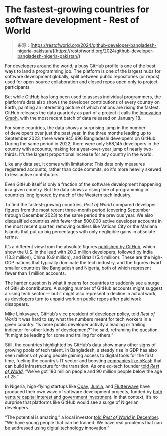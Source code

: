 <!--yml
category: 未分类
date: 2024-05-27 14:37:05
-->

# The fastest-growing countries for software development - Rest of World

> 来源：[https://restofworld.org/2024/github-developer-bangladesh-nigeria-pakistan/](https://restofworld.org/2024/github-developer-bangladesh-nigeria-pakistan/)

For developers around the world, a busy GitHub profile is one of the best ways to land a programming job. The platform is one of the largest hubs for software development globally, split between public repositories (or repos) used for open-source collaboration and closed repos open only to project participants.

But while GitHub has long been used to assess individual programmers, the platform’s data also shows the developer contributions of every country on Earth, painting an interesting picture of which nations are rising the fastest. GitHub releases the data quarterly as part of a project it calls the [Innovation Graph](https://innovationgraph.github.com/), with the most recent batch of data released on January 18. 

For some countries, the data shows a surprising jump in the number of developers over just the past year. In the three months leading up to September 2023, there were 945,696 Bangladeshi developers on GitHub. During the same period in 2022, there were only 568,145 developers in the country with accounts, making for a year-over-year jump of nearly two-thirds. It’s the largest proportional increase for any country in the world.

Like any data set, it comes with limitations: This data only measures registered accounts, rather than code commits, so it's more heavily skewed to less active contributors.

Even GitHub itself is only a fraction of the software development happening in a given country. But the data shows a rising tide of programming in countries long ignored by much of the Western tech industry.

To find the fastest-growing countries, *Rest of World* compared developer figures from the most recent three-month period (covering September through December 2023) to the same period the previous year. We also disqualified countries with fewer than 500,000 active developer accounts in the most recent quarter, removing outliers like Vatican City or the Mariana Islands that put up big percentages with only negligible gains in absolute terms.

It’s a different view from the absolute figures [published by GitHub](https://innovationgraph.github.com/global-metrics/developers), which show the U.S. in the lead with 20.2 million developers, followed by India (13.3 million), China (6.9 million), and Brazil (5.4 million). These are the high-GDP nations that typically dominate the tech industry, and the figures dwarf smaller countries like Bangladesh and Nigeria, both of which represent fewer than 1 million accounts.

The harder question is what it means for countries to suddenly see a surge of GitHub contributors. A surging number of GitHub accounts might suggest a rising tech sector — but it might also represent a decline in actual work, as developers turn to unpaid work on public repos after paid work disappears.

Mike Linksvayer, GitHub’s vice president of developer policy, told *Rest of World* it was hard to say what the numbers meant for tech workers in a given country. “Is more public developer activity a leading or trailing indicator for other kinds of development?” he said, reframing the question. “It might be leading for some and trailing for others.”

Still, the countries highlighted by GitHub’s data show many other signs of growing pools of tech talent. In Bangladesh, a steady rise in GDP has also seen millions of young people gaining access to digital tools for the first time, fueling the country’s IT sector and boosting [companies like bKash](https://restofworld.org/2023/3-minutes-with-kamal-quadir/) that can build infrastructure for the transition. As one ed-tech founder [told *Rest of World*](https://restofworld.org/2022/meet-the-edtech-founder-who-wants-to-democratize-quality-education-for-the-masses/), “We’ve got 180 million people and 90 million people below the age of 25.” 

In Nigeria, high-flying startups like [Opay](https://restofworld.org/2023/opay-app-nigeria-money-transfers/), [Jumia](https://restofworld.org/2023/jumia-africa-customers-ipo/), and [Flutterwave](https://restofworld.org/2023/flutterwave-international-business/) have produced their own wave of software development projects, funded by [both venture capital interest and government investment](https://restofworld.org/2023/nigeria-startup-funding-government-vc/). In that context, it’s no surprise that platforms like GitHub would see a surge of Nigerian developers.

“The potential is amazing,” a local investor [told *Rest of World* in December](https://restofworld.org/2023/3-minutes-with-oswald-osaretin-guobadia/). “We have young people that can be trained. We have real problems that can be addressed using digital technology innovation.”